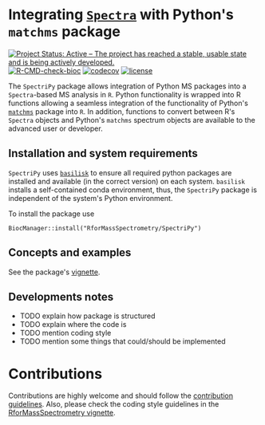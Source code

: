 # Integrating [`Spectra`](https://github.com/RforMassSpectrometry/Spectra) with Python's `matchms` package

[![Project Status: Active – The project has reached a stable, usable state and is being actively developed.](https://www.repostatus.org/badges/latest/active.svg)](https://www.repostatus.org/#active)
[![R-CMD-check-bioc](https://github.com/RforMassSpectrometry/SpectriPy/workflows/R-CMD-check-bioc/badge.svg)](https://github.com/RforMassSpectrometry/SpectriPy/actions?query=workflow%3AR-CMD-check-bioc)
[![codecov](https://codecov.io/gh/rformassspectrometry/SpectriPy/branch/main/graph/badge.svg?token=638UZM0DXP)](https://codecov.io/gh/rformassspectrometry/SpectriPy)
[![license](https://img.shields.io/badge/license-Artistic--2.0-brightgreen.svg)](https://opensource.org/licenses/Artistic-2.0)

The `SpectriPy` package allows integration of Python MS packages into a
`Spectra`-based MS analysis in `R`. Python functionality is wrapped into R
functions allowing a seamless integration of the functionality of Python's
[`matchms`](https://github.com/matchms/) package into `R`. In addition,
functions to convert between R's `Spectra` objects and Python's `matchms`
spectrum objects are available to the advanced user or developer.

## Installation and system requirements

`SpectriPy` uses [`basilisk`](https://bioconductor.org/packages/basilisk) to
ensure all required python packages are installed and available (in the correct
version) on each system. `basilisk` installs a self-contained conda environment,
thus, the `SpectriPy` package is independent of the system's Python environment.

To install the package use

```
BiocManager::install("RforMassSpectrometry/SpectriPy")
```

## Concepts and examples

See the package's
[vignette](https://rformassspectrometry.github.io/SpectriPy/articles/SpectriPy.html).


## Developments notes

- TODO explain how package is structured
- TODO explain where the code is
- TODO mention coding style
- TODO mention some things that could/should be implemented

# Contributions

Contributions are highly welcome and should follow the [contribution
guidelines](https://rformassspectrometry.github.io/RforMassSpectrometry/articles/RforMassSpectrometry.html#contributions).
Also, please check the coding style guidelines in the [RforMassSpectrometry
vignette](https://rformassspectrometry.github.io/RforMassSpectrometry/articles/RforMassSpectrometry.html).